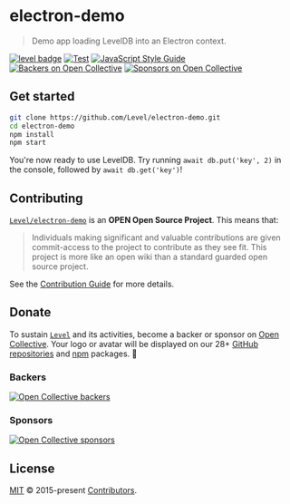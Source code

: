 # electron-demo

> Demo app loading LevelDB into an Electron context.

[![level badge][level-badge]](https://github.com/Level/awesome)
[![Test](https://github.com/Level/electron-demo/actions/workflows/test.yml/badge.svg)](https://github.com/Level/electron-demo/actions/workflows/test.yml)
[![JavaScript Style Guide](https://img.shields.io/badge/code_style-standard-brightgreen.svg)](https://standardjs.com)
[![Backers on Open Collective](https://opencollective.com/level/backers/badge.svg?color=orange)](#backers)
[![Sponsors on Open Collective](https://opencollective.com/level/sponsors/badge.svg?color=orange)](#sponsors)

## Get started

```bash
git clone https://github.com/Level/electron-demo.git
cd electron-demo
npm install
npm start
```

You're now ready to use LevelDB. Try running `await db.put('key', 2)` in the console, followed by `await db.get('key')`!

## Contributing

[`Level/electron-demo`](https://github.com/Level/electron-demo) is an **OPEN Open Source Project**. This means that:

> Individuals making significant and valuable contributions are given commit-access to the project to contribute as they see fit. This project is more like an open wiki than a standard guarded open source project.

See the [Contribution Guide](https://github.com/Level/community/blob/master/CONTRIBUTING.md) for more details.

## Donate

To sustain [`Level`](https://github.com/Level) and its activities, become a backer or sponsor on [Open Collective](https://opencollective.com/level). Your logo or avatar will be displayed on our 28+ [GitHub repositories](https://github.com/Level) and [npm](https://www.npmjs.com/) packages. 💖

### Backers

[![Open Collective backers](https://opencollective.com/level/backers.svg?width=890)](https://opencollective.com/level)

### Sponsors

[![Open Collective sponsors](https://opencollective.com/level/sponsors.svg?width=890)](https://opencollective.com/level)

## License

[MIT](LICENSE.md) © 2015-present [Contributors](CONTRIBUTORS.md).

[level-badge]: https://leveljs.org/img/badge.svg
